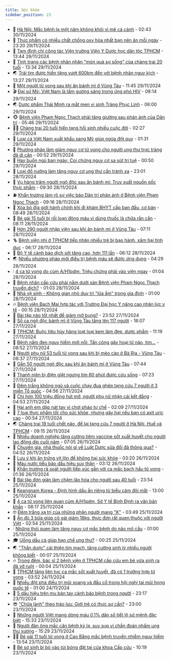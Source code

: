 ```yaml
---
title: Sức khỏe
sidebar_position: 23
---
```


<!-- dantri-suc-khoe:START -->
- 🤔 [Hà Nội: Mắc bệnh lạ một năm không khỏi vì mê cá cảnh](https://dantri.com.vn/suc-khoe/ha-noi-mac-benh-la-mot-nam-khong-khoi-vi-me-ca-canh-20241130081117862.htm) - 02:43 30/11/2024
- 🚦 [Thực phẩm có nhiều chất chống oxy hóa nhất bạn nên ăn mỗi ngày](https://dantri.com.vn/suc-khoe/thuc-pham-co-nhieu-chat-chong-oxy-hoa-nhat-ban-nen-an-moi-ngay-20241129084451255.htm) - 23:20 29/11/2024
- 🤖 [Tạm đình chỉ công tác Viện trưởng Viện Y Dược học dân tộc TPHCM](https://dantri.com.vn/suc-khoe/tam-dinh-chi-cong-tac-vien-truong-vien-y-duoc-hoc-dan-toc-tphcm-20241129194943177.htm) - 13:44 29/11/2024
- 🐻 [Tình trạng các bệnh nhân nhận &quot;món quà sự sống&quot; của chàng trai 20 tuổi](https://dantri.com.vn/suc-khoe/tinh-trang-cac-benh-nhan-nhan-mon-qua-su-song-cua-chang-trai-20-tuoi-20241129193456697.htm) - 13:34 29/11/2024
- 🌏 [Trái tim được hiến tặng vượt 600km đến với bệnh nhân nguy kịch](https://dantri.com.vn/suc-khoe/trai-tim-duoc-hien-tang-vuot-600km-den-voi-benh-nhan-nguy-kich-20241129151013653.htm) - 13:27 29/11/2024
- 👺 [Một người tử vong sau khi ăn bánh mì ở Vũng Tàu](https://dantri.com.vn/suc-khoe/mot-nguoi-tu-vong-sau-khi-an-banh-mi-o-vung-tau-20241129164622810.htm) - 11:45 29/11/2024
- 🎬 [Đại sứ Mỹ: Việt Nam là tấm gương sáng trong ứng phó HIV](https://dantri.com.vn/suc-khoe/dai-su-my-viet-nam-la-tam-guong-sang-trong-ung-pho-hiv-20241129115054099.htm) - 08:14 29/11/2024
- 🌏 [Dược phẩm Thái Minh ra mắt men vi sinh Tràng Phục Linh](https://dantri.com.vn/suc-khoe/duoc-pham-thai-minh-ra-mat-men-vi-sinh-trang-phuc-linh-20241129114108936.htm) - 06:00 29/11/2024
- 🐵 [Bệnh viện Phạm Ngọc Thạch phải tăng giường sau phản ánh của Dân trí](https://dantri.com.vn/suc-khoe/benh-vien-pham-ngoc-thach-phai-tang-giuong-sau-phan-anh-cua-dan-tri-20241129123636292.htm) - 05:46 29/11/2024
- 👨‍🏫 [Chàng trai 20 tuổi hiến tạng hồi sinh nhiều cuộc đời](https://dantri.com.vn/suc-khoe/chang-trai-20-tuoi-hien-tang-hoi-sinh-nhieu-cuoc-doi-20241129085341126.htm) - 02:27 29/11/2024
- 🤗 [Loại cá Việt Nam xuất khẩu sang Mỹ giúp ngừa đột quỵ](https://dantri.com.vn/suc-khoe/loai-ca-viet-nam-xuat-khau-sang-my-giup-ngua-dot-quy-20241129081908602.htm) - 01:31 29/11/2024
- 🫶 [Phương pháp làm giảm nguy cơ tử vong cho người ung thư trực tràng đã di căn](https://dantri.com.vn/suc-khoe/phuong-phap-lam-giam-nguy-co-tu-vong-cho-nguoi-ung-thu-truc-trang-da-di-can-20241127172410492.htm) - 00:52 29/11/2024
- 🙉 [Hay buồn ngủ ban ngày: Coi chừng nguy cơ sa sút trí tuệ](https://dantri.com.vn/suc-khoe/hay-buon-ngu-ban-ngay-coi-chung-nguy-co-sa-sut-tri-tue-20241129074830876.htm) - 00:50 29/11/2024
- 🦅 [Loại đồ nướng làm tăng nguy cơ ung thư cần tránh xa](https://dantri.com.vn/suc-khoe/loai-do-nuong-lam-tang-nguy-co-ung-thu-can-tranh-xa-20241128083611090.htm) - 23:01 28/11/2024
- 🐘 [Vụ hàng trăm người ngộ độc sau ăn bánh mì: Truy xuất nguồn gốc thực phẩm](https://dantri.com.vn/suc-khoe/vu-hang-tram-nguoi-ngo-doc-sau-an-banh-mi-truy-xuat-nguon-goc-thuc-pham-20241128163025483.htm) - 09:30 28/11/2024
- ⛽️ [Khẩn trương làm rõ sự việc báo Dân trí phản ánh ở Bệnh viện Phạm Ngọc Thạch](https://dantri.com.vn/suc-khoe/khan-truong-lam-ro-su-viec-bao-dan-tri-phan-anh-o-benh-vien-pham-ngoc-thach-20241128161301804.htm) - 09:16 28/11/2024
- 🤡 [Xóa bỏ địa giới hành chính khi đi khám BHYT cấp ban đầu, cơ bản](https://dantri.com.vn/suc-khoe/xoa-bo-dia-gioi-hanh-chinh-khi-di-kham-bhyt-cap-ban-dau-co-ban-20241128135117229.htm) - 08:49 28/11/2024
- 💼 [Bé gái 15 tuổi bị rối loạn đông máu vì dùng thuốc lá chữa rắn cắn](https://dantri.com.vn/suc-khoe/be-gai-15-tuoi-bi-roi-loan-dong-mau-vi-dung-thuoc-la-chua-ran-can-20241128150657167.htm) - 08:11 28/11/2024
- 🤔 [Hơn 290 người nhập viện sau khi ăn bánh mì ở Vũng Tàu](https://dantri.com.vn/suc-khoe/hon-290-nguoi-nhap-vien-sau-khi-an-banh-mi-o-vung-tau-20241128135222952.htm) - 07:11 28/11/2024
- 🪜 [Bệnh viện nhi ở TPHCM tiếp nhận nhiều trẻ bị bạo hành, xâm hại tình dục](https://dantri.com.vn/suc-khoe/benh-vien-nhi-o-tphcm-tiep-nhan-nhieu-tre-bi-bao-hanh-xam-hai-tinh-duc-20241128123936223.htm) - 06:17 28/11/2024
- 📝 [Bộ Y tế cảnh báo dịch sởi tăng cao, hơn 111 lần](https://dantri.com.vn/suc-khoe/bo-y-te-canh-bao-dich-soi-tang-cao-hon-111-lan-20241128110059269.htm) - 06:12 28/11/2024
- 🌏 [Nhiều phương pháp mới điều trị bệnh máu sẽ được ứng dụng](https://dantri.com.vn/suc-khoe/nhieu-phuong-phap-moi-dieu-tri-benh-mau-se-duoc-ung-dung-20241128112947972.htm) - 04:29 28/11/2024
- 🕯 [4 ca tử vong do cúm A/H1pdm: Triệu chứng phải vào viện ngay](https://dantri.com.vn/suc-khoe/4-ca-tu-vong-do-cum-ah1pdm-trieu-chung-phai-vao-vien-ngay-20241128073959564.htm) - 01:04 28/11/2024
- 🦍 [Bệnh nhân cấp cứu phải nằm dưới sàn Bệnh viện Phạm Ngọc Thạch truyền dịch?](https://dantri.com.vn/suc-khoe/benh-nhan-cap-cuu-phai-nam-duoi-san-benh-vien-pham-ngoc-thach-truyen-dich-20241125235914256.htm) - 01:03 28/11/2024
- 🌈 [Nhà vệ sinh - Không gian nhỏ duy trì &quot;lửa ấm&quot; trong gia đình](https://dantri.com.vn/suc-khoe/nha-ve-sinh-khong-gian-nho-duy-tri-lua-am-trong-gia-dinh-20241127113629355.htm) - 01:00 28/11/2024
- 🔥 [Bệnh viện Bạch Mai hợp tác với Trường Đại học Y nâng cao nhân lực y tế](https://dantri.com.vn/suc-khoe/benh-vien-bach-mai-hop-tac-voi-truong-dai-hoc-y-nang-cao-nhan-luc-y-te-20241128071523145.htm) - 00:15 28/11/2024
- 🌊 [Bài tập nào tốt nhất để giảm mỡ bụng?](https://dantri.com.vn/suc-khoe/bai-tap-nao-tot-nhat-de-giam-mo-bung-20241127205557431.htm) - 23:52 27/11/2024
- 🚦 [Số ca ngộ độc bánh mì ở Vũng Tàu tăng lên 117 người](https://dantri.com.vn/suc-khoe/so-ca-ngo-doc-banh-mi-o-vung-tau-tang-len-117-nguoi-20241127221508168.htm) - 16:07 27/11/2024
- 🤖 [TPHCM: Buộc tiêu hủy hàng loạt loại kem làm đẹp, dược phẩm](https://dantri.com.vn/suc-khoe/tphcm-buoc-tieu-huy-hang-loat-loai-kem-lam-dep-duoc-pham-20241127145257193.htm) - 11:19 27/11/2024
- 🤡 [Bệnh nấm đen nguy hiểm mới nổi: Tấn công gây hoại tử não, tim...](https://dantri.com.vn/suc-khoe/benh-nam-den-nguy-hiem-moi-noi-tan-cong-gay-hoai-tu-nao-tim-20241127155153728.htm) - 08:52 27/11/2024
- 💂 [Người phụ nữ 53 tuổi tử vong sau khi bị mèo cào ở Bà Rịa - Vũng Tàu](https://dantri.com.vn/suc-khoe/nguoi-phu-nu-53-tuoi-tu-vong-sau-khi-bi-meo-cao-o-ba-ria-vung-tau-20241127140956915.htm) - 08:37 27/11/2024
- 🦄 [Gần 50 người ngộ độc sau khi ăn bánh mì ở Vũng Tàu](https://dantri.com.vn/suc-khoe/gan-50-nguoi-ngo-doc-sau-khi-an-banh-mi-o-vung-tau-20241127140007149.htm) - 07:44 27/11/2024
- 🧠 [Thanh niên bị điện giật ngưng tim 60 phút được cứu sống](https://dantri.com.vn/suc-khoe/thanh-nien-bi-dien-giat-ngung-tim-60-phut-duoc-cuu-song-20241127134439037.htm) - 07:23 27/11/2024
- 🤖 [Đêm trắng không ngủ và cuộc chạy đua ghép tạng cứu 7 người ở 3 miền Tổ quốc](https://dantri.com.vn/suc-khoe/dem-trang-khong-ngu-va-cuoc-chay-dua-ghep-tang-cuu-7-nguoi-o-3-mien-to-quoc-20241127115309593.htm) - 04:56 27/11/2024
- 💼 [Chi hơn 100 triệu đồng hút mỡ, người phụ nữ nhận cái kết đắng](https://dantri.com.vn/suc-khoe/chi-hon-100-trieu-dong-hut-mo-nguoi-phu-nu-nhan-cai-ket-dang-20241127104056786.htm) - 04:53 27/11/2024
- 🧰 [Hai anh em dập nát tay vì chơi pháo tự chế](https://dantri.com.vn/suc-khoe/hai-anh-em-dap-nat-tay-vi-choi-phao-tu-che-20241127090848031.htm) - 02:09 27/11/2024
- 🎉 [7 loại thực phẩm tốt cho sức khỏe, nhưng gây hại nếu bạn có axit uric cao](https://dantri.com.vn/suc-khoe/7-loai-thuc-pham-tot-cho-suc-khoe-nhung-gay-hai-neu-ban-co-axit-uric-cao-20241127074906262.htm) - 00:54 27/11/2024
- 🌏 [Chàng trai 18 tuổi chết não, để lại tạng cứu 7 người ở Hà Nội, Huế và TPHCM](https://dantri.com.vn/suc-khoe/chang-trai-18-tuoi-chet-nao-de-lai-tang-cuu-7-nguoi-o-ha-noi-hue-va-tphcm-20241126154459818.htm) - 09:15 26/11/2024
- 📝 [Nhiều doanh nghiệp tăng cường tiêm vaccine sốt xuất huyết cho người lao động dịp cuối năm](https://dantri.com.vn/suc-khoe/nhieu-doanh-nghiep-tang-cuong-tiem-vaccine-sot-xuat-huyet-cho-nguoi-lao-dong-dip-cuoi-nam-20241126134445826.htm) - 07:05 26/11/2024
- 🧠 [Chuyên gia, nhà thuốc nói gì về Luật Dược sửa đổi đã thông qua?](https://dantri.com.vn/suc-khoe/chuyen-gia-nha-thuoc-noi-gi-ve-luat-duoc-sua-doi-da-thong-qua-20241126101255411.htm) - 04:52 26/11/2024
- 🚀 [Lưu ý khi ăn trứng vịt lộn để không hại sức khỏe](https://dantri.com.vn/suc-khoe/luu-y-khi-an-trung-vit-lon-de-khong-hai-suc-khoe-20241125064857209.htm) - 03:20 26/11/2024
- 💯 [Màu nước tiểu báo dấu hiệu suy thận](https://dantri.com.vn/suc-khoe/mau-nuoc-tieu-bao-dau-hieu-suy-than-20241126073218066.htm) - 03:12 26/11/2024
- 🫶 [Khẩn trương rà soát người tiếp xúc gần với ca mắc bạch hầu tử vong](https://dantri.com.vn/suc-khoe/khan-truong-ra-soat-nguoi-tiep-xuc-gan-voi-ca-mac-bach-hau-tu-vong-20241126082303780.htm) - 01:36 26/11/2024
- 👹 [Bài tập đơn giản làm chậm lão hóa cho người sau 40 tuổi](https://dantri.com.vn/suc-khoe/bai-tap-don-gian-lam-cham-lao-hoa-cho-nguoi-sau-40-tuoi-20241125080731116.htm) - 23:54 25/11/2024
- 🤩 [Keangnam Korea - Định hình dấu ấn riêng từ biểu cảm đôi mắt](https://dantri.com.vn/suc-khoe/keangnam-korea-dinh-hinh-dau-an-rieng-tu-bieu-cam-doi-mat-20241125140200660.htm) - 13:00 25/11/2024
- 🌊 [4 ca tử vong liên quan cúm A/H1pdm, Sở Y tế Bình Định ra văn bản khẩn](https://dantri.com.vn/suc-khoe/4-ca-tu-vong-lien-quan-cum-ah1pdm-so-y-te-binh-dinh-ra-van-ban-khan-20241125145915738.htm) - 08:17 25/11/2024
- 🤓 [Đêm trắng xạ trị của những phận người mang &quot;K&quot;](https://dantri.com.vn/suc-khoe/dem-trang-xa-tri-cua-nhung-phan-nguoi-mang-k-20241031175346616.htm) - 03:49 25/11/2024
- 🌝 [Ăn đủ 3 bữa giúp cô gái giảm 18kg, thực đơn rất quen thuộc với người Việt](https://dantri.com.vn/suc-khoe/an-du-3-bua-giup-co-gai-giam-18kg-thuc-don-rat-quen-thuoc-voi-nguoi-viet-20241125074538836.htm) - 02:54 25/11/2024
- 🕯 [Những thói quen làm tăng nguy cơ mắc bệnh do não mô cầu](https://dantri.com.vn/suc-khoe/nhung-thoi-quen-lam-tang-nguy-co-mac-benh-do-nao-mo-cau-20241121210948653.htm) - 01:00 25/11/2024
- 🎓 [Uống dầu cá giúp hạn chế ung thư?](https://dantri.com.vn/suc-khoe/uong-dau-ca-giup-han-che-ung-thu-20241124111037708.htm) - 00:25 25/11/2024
- 🌏 [&quot;Thần dược&quot; cải thiện tim mạch, tăng cường sinh lý nhiều người không biết](https://dantri.com.vn/suc-khoe/than-duoc-cai-thien-tim-mach-tang-cuong-sinh-ly-nhieu-nguoi-khong-biet-20241113162530957.htm) - 00:07 25/11/2024
- 🔥 [Trong đêm, bác sĩ 2 bệnh viện ở TPHCM cấp cứu em bé vừa sinh ra đã vỡ ruột](https://dantri.com.vn/suc-khoe/trong-dem-bac-si-2-benh-vien-o-tphcm-cap-cuu-em-be-vua-sinh-ra-da-vo-ruot-20241124232123147.htm) - 00:04 25/11/2024
- 📝 [TPHCM tăng liên tục ca mắc sốt xuất huyết, đã có 1 trường hợp tử vong](https://dantri.com.vn/suc-khoe/tphcm-tang-lien-tuc-ca-mac-sot-xuat-huyet-da-co-1-truong-hop-tu-vong-20241124105013875.htm) - 03:52 24/11/2024
- 🧠 [Nhiều đột phá điều trị mũi xoang và đầu cổ trong hội nghị tai mũi họng quốc tế](https://dantri.com.vn/suc-khoe/nhieu-dot-pha-dieu-tri-mui-xoang-va-dau-co-trong-hoi-nghi-tai-mui-hong-quoc-te-20241123155125119.htm) - 01:00 24/11/2024
- 🦅 [5 dấu hiệu trên mu bàn tay cảnh báo bệnh trong người](https://dantri.com.vn/suc-khoe/5-dau-hieu-tren-mu-ban-tay-canh-bao-benh-trong-nguoi-20241120094203503.htm) - 23:17 23/11/2024
- 😎 [&quot;Chữa lành&quot; theo trào lưu: Giới trẻ có thực sự cần?](https://dantri.com.vn/suc-khoe/chua-lanh-theo-trao-luu-gioi-tre-co-thuc-su-can-20241123160651685.htm) - 23:00 23/11/2024
- 🎉 [Những người Việt mang dòng máu 0,1% dân số tiết lộ sứ mệnh đặc biệt](https://dantri.com.vn/suc-khoe/nhung-nguoi-viet-mang-dong-mau-01-dan-so-tiet-lo-su-menh-dac-biet-20241123131855872.htm) - 15:33 23/11/2024
- 🫣 [Người đàn ông mắc căn bệnh kỳ lạ, suy sụp vì chẩn đoán nhầm ung thư xương](https://dantri.com.vn/suc-khoe/nguoi-dan-ong-mac-can-benh-ky-la-suy-sup-vi-chan-doan-nham-ung-thu-xuong-20241123230203604.htm) - 15:29 23/11/2024
- 🧑‍🏫 [Bé gái 11 tuổi tử vong ở Cao Bằng mắc bệnh truyền nhiễm nguy hiểm](https://dantri.com.vn/suc-khoe/be-gai-11-tuoi-tu-vong-o-cao-bang-mac-benh-truyen-nhiem-nguy-hiem-20241123192801284.htm) - 13:54 23/11/2024
- 🥷 [Bé sơ sinh bị bỏ vào túi bóng đặt tại cửa khoa Cấp cứu](https://dantri.com.vn/suc-khoe/be-so-sinh-bi-bo-vao-tui-bong-dat-tai-cua-khoa-cap-cuu-20241123171200628.htm) - 10:19 23/11/2024<!-- dantri-suc-khoe:END -->
